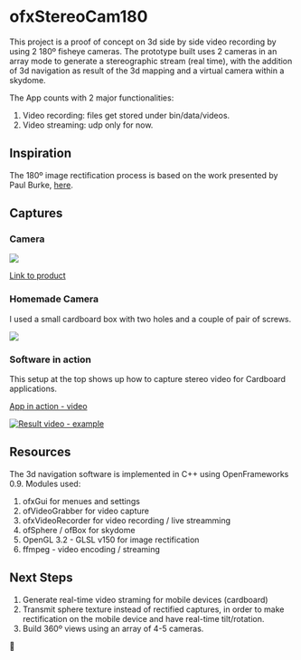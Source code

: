 # ofxStereoCam180
This project is a proof of concept on 3d side by side video recording by using 2 180º fisheye cameras.
The prototype built uses 2 cameras in an array mode to generate a stereographic stream (real time), with the addition of 3d navigation as result of the 3d mapping and a virtual camera within a skydome.

The App counts with 2 major functionalities:
1. Video recording: files get stored under bin/data/videos.
2. Video streaming: udp only for now.

## Inspiration
The 180º image rectification process is based on the work presented by Paul Burke, [here](http://paulbourke.net/dome/fish2/).

## Captures
### Camera

![](https://github.com/gerardobort/ofxStereoCam180/raw/master/doc/photo3.png)

[Link to product](http://www.amazon.com/180degree-Fisheye-1080p-Angle-Camera/dp/B00LQ854AG)

### Homemade Camera

I used a small cardboard box with two holes and a couple of pair of screws.

![](https://github.com/gerardobort/ofxStereoCam180/raw/master/doc/photo2.png)

### Software in action

This setup at the top shows up how to capture stereo video for Cardboard applications.

[App in action - video](https://www.instagram.com/p/_0hesPvNWe/?taken-by=gerardobort)

[![Result video - example](https://github.com/gerardobort/ofxStereoCam180/raw/master/doc/photo1.jpg "Result video example")](http://www.youtube.com/watch?v=u9Jdg3vNNtQ)

## Resources
The 3d navigation software is implemented in C++ using OpenFrameworks 0.9.  Modules used:
1. ofxGui for menues and settings
2. ofVideoGrabber for video capture
3. ofxVideoRecorder for video recording / live streamming
4. ofSphere / ofBox for skydome
5. OpenGL 3.2 - GLSL v150 for image rectification
6. ffmpeg - video encoding / streaming

## Next Steps
1. Generate real-time video straming for mobile devices (cardboard)
2. Transmit sphere texture instead of rectified captures, in order to make rectification on the mobile device and have real-time tilt/rotation.
2. Build 360º views using an array of 4-5 cameras.

:hamburger:
